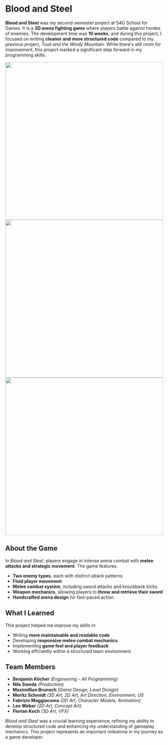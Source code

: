 # Blood and Steel

**Blood and Steel** was my second-semester project at S4G School for Games. It is a **3D arena fighting game** where players battle against hordes of enemies. The development time was **10 weeks**, and during this project, I focused on writing **cleaner and more structured code** compared to my previous project, *Tuuli and the Windy Mountain*. While there's still room for improvement, this project marked a significant step forward in my programming skills.

<img src="https://github.com/darkAssassine/Assets/blob/9713dd491759684fba82a8155dce4c1df7cef0ed/img/BloodAndSteelMain.png" width="500px" align="center">

<img src="https://github.com/darkAssassine/Assets/blob/9713dd491759684fba82a8155dce4c1df7cef0ed/img/BloodAndSteel0.gif" width="500px" align="center">

<img src="https://github.com/darkAssassine/Assets/blob/9713dd491759684fba82a8155dce4c1df7cef0ed/img/BloodAndSteel1.gif" width="500px" align="center">

## About the Game

In *Blood and Steel*, players engage in intense arena combat with **melee attacks and strategic movement**. The game features:

- **Two enemy types**, each with distinct attack patterns
- **Fluid player movement**
- **Melee combat system**, including sword attacks and knockback kicks
- **Weapon mechanics**, allowing players to **throw and retrieve their sword**
- **Handcrafted arena design** for fast-paced action

## What I Learned

This project helped me improve my skills in:

- Writing **more maintainable and readable code**
- Developing **responsive melee combat mechanics**
- Implementing **game feel and player feedback**
- Working efficiently within a structured team environment

## Team Members

- **Benjamin Köcher** *(Engineering - All Programming)*
- **Nils Sweda** *(Production)*
- **Maximillian Brunsch** *(Game Design, Level Design)*
- **Moritz Schmidt** *(3D Art, 2D Art, Art Direction, Environment, UI)*
- **Fabrizio Maggiacomo** *(3D Art, Character Models, Animation)*
- **Leo Weber** *(2D Art, Concept Art)*
- **Florian Koch** *(3D Art, VFX)*

*Blood and Steel* was a crucial learning experience, refining my ability to develop structured code and enhancing my understanding of gameplay mechanics. This project represents an important milestone in my journey as a game developer.

